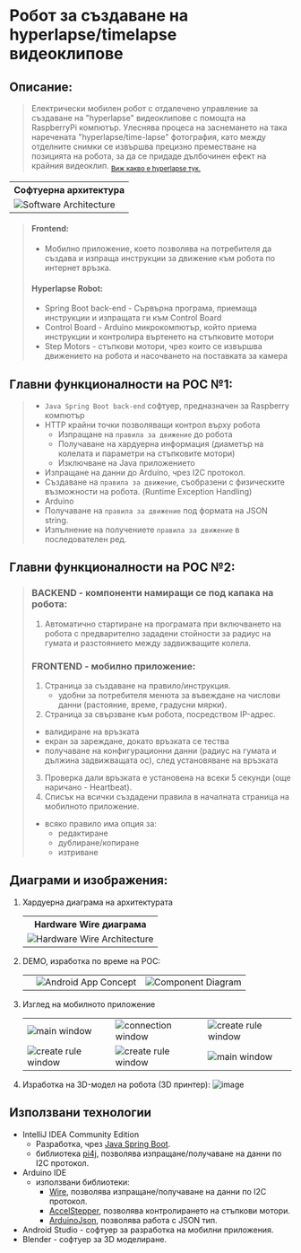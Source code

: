 # Робот за създаване на hyperlapse/timelapse видеоклипове

## Описание:
> Електрически мобилен робот с отдалечено управление за създаване на "hyperlapse" видеоклипове с помощта на RaspberryPi компютър. Улеснява процеса на заснемането на така наречената "hyperlapse/time-lapse" фотография, като между отделните снимки се извършва прецизно преместване на позицията на робота, за да се придаде дълбочинен ефект на крайния видеоклип.
<sub>[Виж какво е hyperlapse тук.](https://youtu.be/y_4p6_KsqoE)</sub>

<table>
      <tr>
        <th>Софтуерна архитектура</th>
      </tr>
      <tr>
        <td>
          <img alt="Software Architecture" src="https://user-images.githubusercontent.com/61236255/214010093-9ca15fc7-d8e1-471a-8f83-3d7fa9c7d574.png">
        </td>
      </tr>
      </table>
    
    
>#### Frontend:</br>
>   - Мобилно приложение, което позволява на потребителя да създава и изпраща инструкции за движение към робота по интернет връзка.
>#### Hyperlapse Robot:</br>
>   - Spring Boot back-end - Сървърна програма, приемаща инструкции и изпращата ги към Control Board
>   - Control Board - Arduino микрокомпютър, който приема инструкции и контролира въртенето на стъпковите мотори
>   - Step Motors - стъпкови мотори, чрез които се извършва движението на робота и насочването на поставката за камера


## Главни функционалности на POC №1:
>- `Java Spring Boot back-end` софтуер, предназначен за Raspberry компютър
>  - HTTP крайни точки позволяващи контрол върху робота
>    - Изпращане на `правила за движение` до робота
>    - Получаване на хардуерна информация (диаметър на колелата и параметри на стъпковите мотори)
>    - Изключване на Java приложението
>  - Изпращане на данни до Arduino, чрез I2C протокол.
>  - Създаване на `правила за движение`, съобразени с физическите възможности на робота. (Runtime Exception Handling)
>- Arduino
>  - Получаване на `правила за движение` под формата на JSON string.
>  - Изпълнение на получениете `правила за движение` в последователен ред.

## Главни функционалности на POC №2:
>### BACKEND - компоненти намиращи се под капака на робота:
>1. Автоматично стартиране на програмата при включването на робота с предварително зададени стойности за радиус на гумата и разстоянието между задвижващите колела.
>
>### FRONTEND - мобилно приложение:
>1. Страница за създаване на правило/инструкция.
>    - удобни за потребителя менюта за въвеждане на числови данни (растояние, време, градусни мярки).
>2. Страница за свързване към робота, посредством IP-адрес.
>   - валидиране на връзката
>   - екран за зареждане, докато връзката се тества
>   - получаване на конфигурационни данни (радиус на гумата и дължина задвижващата ос), след установяване на връзката
>3. Проверка дали връзката е установена на всеки 5 секунди (още наричано - Heartbeat).
>4. Списък на всички създадени правила в началната страница на мобилното приложение.
>   - всяко правило има опция за:
>     - редактиране
>     - дублиране/копиране
>     - изтриване

## Диаграми и изображения:
1. Хардуерна диаграма на архитектурата
    <table>
      <tr>
        <th>Hardware Wire диаграма</th>
      </tr>
      <tr>
        <td>
          <img alt="Hardware Wire Architecture" src="https://user-images.githubusercontent.com/61236255/205662820-f8bea474-e4ec-4c0f-8cb2-7d6e48166b0e.png">
        </td>
      </tr>
    </table>

2. DEMO, изработка по време на POC:
    <table>
          <th>
            <td>
                <img alt="Android App Concept" src="https://user-images.githubusercontent.com/61236255/205867218-a4a9945c-3b5f-4544-ac0c-73f1c9a0384a.jpg">
            </td>
            <td>
                <img alt="Component Diagram" src="https://user-images.githubusercontent.com/61236255/205867284-47fdb931-df37-4cae-8039-24e42011bc98.jpg">
            </td>
          </th>
    </table>

3. Изглед на мобилното приложение
      <table>
          <tr>
            <td>
                <img alt="main window" src="https://user-images.githubusercontent.com/61236255/214032898-a0754529-66d9-4643-876c-6e3a7478e142.jpg">
            </td>
            <td>
                <img alt="connection window" src="https://user-images.githubusercontent.com/61236255/214032952-8b94aab9-e678-4145-b6e7-caa7d1e85064.jpg">
            </td>
            <td>
                <img alt="create rule window" src="https://user-images.githubusercontent.com/61236255/214032955-65326957-9101-432f-9422-05560bbb16c1.jpg">
            </td>
          </tr>
          <tr>
            <td>
                <img alt="create rule window" src="https://user-images.githubusercontent.com/61236255/214032956-7ed0fe67-89b1-4d99-8cf2-6ec9afb0c969.jpg">
            </td>
            <td>
                <img alt="create rule window" src="https://user-images.githubusercontent.com/61236255/214032958-971bf802-83bd-47a6-8ee0-cf19ace4ccf1.jpg">
            </td>
            <td>
                <img alt="main window" src="https://user-images.githubusercontent.com/61236255/214032949-ac855bd1-8f17-471e-8fbc-767e511cc21a.jpg">
            </td>
          </tr>
      </table>


4. Изработка на 3D-модел на робота (3D принтер):
   ![image](https://user-images.githubusercontent.com/61236255/205667209-8b177f33-c008-4231-b9d3-cafc775e5091.png)
   
## Използвани технологии
- IntelliJ IDEA Community Edition
  - Разработка, чрез [Java Spring Boot](https://spring.io/projects/spring-boot).
  - библиотека [pi4j](https://mvnrepository.com/artifact/com.pi4j/pi4j-core), позволява изпращане/получаване на данни по I2C протокол.
- Arduino IDE
  - използвани библиотеки:
    - [Wire](https://www.arduino.cc/reference/en/language/functions/communication/wire/), позволява изпращане/получаване на данни по I2C протокол.
    - [AccelStepper](https://www.airspayce.com/mikem/arduino/AccelStepper/), позволява контролирането на стъпкови мотори.
    - [ArduinoJson](https://arduinojson.org/), позволява работа с JSON тип.
- Android Studio - софтуер за разработка на мобилни приложения. 
- Blender - софтуер за 3D моделиране.




